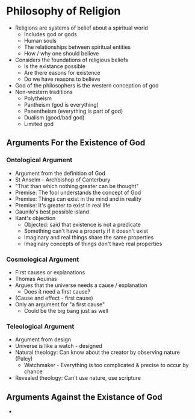 # Philosophy of Religion
* Religions are systems of belief about a spiritual world
  * Includes god or gods
  * Human souls
  * The relationships between spiritual entities
  * How / why one should believe
* Considers the foundations of religious beliefs
  * Is the existance possible
  * Are there easons for existence
  * Do we have reasons to believe
* God of the philosophers is the western conception of god
* Non-western traditions
  * Polytheism
  * Pantheism (god is everything)
  * Panentheism (everything is part of god)
  * Dualism (good/bad god)
  * Limited god

## Arguments For the Existence of God
### Ontological Argument
* Argument from the definition of God
* St Anselm - Archbishop of Canterbury
* "That than which nothing greater can be thought"
* Premise: The fool understands the concept of God
* Premise: Things can exist in the mind and in reality
* Premise: It's greater to exist in real life
* Gaunilo's best possible island
* Kant's objection
  * Objected: said that existence is not a predicate
  * Something can't have a property if it doesn't exist
  * Imaginary and real things share the same properties
  * Imaginary concepts of things don't have real properties

### Cosmological Argument
* First causes or explanations
* Thomas Aquinas
* Argues that the universe needs a cause / explanation
  * Does it need a first cause?
* (Cause and effect - first cause)
* Only an argument for "a first cause"
  * Could be the big bang just as well

### Teleological Argument
* Argument from design
* Universe is like a watch - designed
* Natural theology: Can know about the creator by observing nature (Paley)
  * Watchmaker - Everything is too complicated & precise to occur by chance
* Revealed theology: Can't use nature, use scripture

## Arguments Against the Existance of God
*
